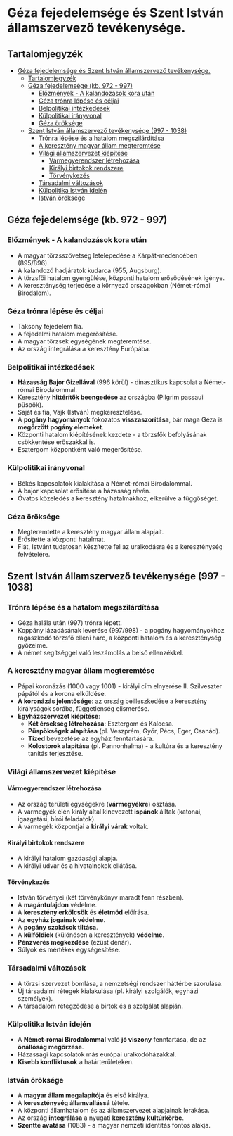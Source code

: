 # Géza fejedelemsége és Szent István államszervező tevékenysége.

## Tartalomjegyzék
- [Géza fejedelemsége és Szent István államszervező tevékenysége.](#géza-fejedelemsége-és-szent-istván-államszervező-tevékenysége)
  - [Tartalomjegyzék](#tartalomjegyzék)
  - [Géza fejedelemsége (kb. 972 - 997)](#géza-fejedelemsége-kb-972---997)
    - [Előzmények - A kalandozások kora után](#előzmények---a-kalandozások-kora-után)
    - [Géza trónra lépése és céljai](#géza-trónra-lépése-és-céljai)
    - [Belpolitikai intézkedések](#belpolitikai-intézkedések)
    - [Külpolitikai irányvonal](#külpolitikai-irányvonal)
    - [Géza öröksége](#géza-öröksége)
  - [Szent István államszervező tevékenysége (997 - 1038)](#szent-istván-államszervező-tevékenysége-997---1038)
    - [Trónra lépése és a hatalom megszilárdítása](#trónra-lépése-és-a-hatalom-megszilárdítása)
    - [A keresztény magyar állam megteremtése](#a-keresztény-magyar-állam-megteremtése)
    - [Világi államszervezet kiépítése](#világi-államszervezet-kiépítése)
      - [Vármegyerendszer létrehozása](#vármegyerendszer-létrehozása)
      - [Királyi birtokok rendszere](#királyi-birtokok-rendszere)
      - [Törvénykezés](#törvénykezés)
    - [Társadalmi változások](#társadalmi-változások)
    - [Külpolitika István idején](#külpolitika-istván-idején)
    - [István öröksége](#istván-öröksége)

## Géza fejedelemsége (kb. 972 - 997)

### Előzmények - A kalandozások kora után

- A magyar törzsszövetség letelepedése a Kárpát-medencében (895/896).
- A kalandozó hadjáratok kudarca (955, Augsburg).
- A törzsfői hatalom gyengülése, központi hatalom erősödésének igénye.
- A kereszténység terjedése a környező országokban (Német-római Birodalom).

### Géza trónra lépése és céljai

- Taksony fejedelem fia.
- A fejedelmi hatalom megerősítése.
- A magyar törzsek egységének megteremtése.
- Az ország integrálása a keresztény Európába.

### Belpolitikai intézkedések

- **Házasság Bajor Gizellával** (996 körül) - dinasztikus kapcsolat a Német-római Birodalommal.
- Keresztény **hittérítők beengedése** az országba (Pilgrim passaui püspök).
- Saját és fia, Vajk (István) megkeresztelése.
- A **pogány hagyományok** fokozatos **visszaszorítása**, bár maga Géza is **megőrzött pogány elemeket**.
- Központi hatalom kiépítésének kezdete - a törzsfők befolyásának csökkentése erőszakkal is.
- Esztergom központként való megerősítése.

### Külpolitikai irányvonal

- Békés kapcsolatok kialakítása a Német-római Birodalommal.
- A bajor kapcsolat erősítése a házasság révén.
- Óvatos közeledés a keresztény hatalmakhoz, elkerülve a függőséget.

### Géza öröksége

- Megteremtette a keresztény magyar állam alapjait.
- Erősítette a központi hatalmat.
- Fiát, Istvánt tudatosan készítette fel az uralkodásra és a kereszténység felvételére.

## Szent István államszervező tevékenysége (997 - 1038)

### Trónra lépése és a hatalom megszilárdítása

- Géza halála után (997) trónra lépett.
- Koppány lázadásának leverése (997/998) - a pogány hagyományokhoz ragaszkodó törzsfő elleni harc, a központi hatalom és a kereszténység győzelme.
- A német segítséggel való leszámolás a belső ellenzékkel.

### A keresztény magyar állam megteremtése

- Pápai koronázás (1000 vagy 1001) - királyi cím elnyerése II. Szilveszter pápától és a korona elküldése.
- **A koronázás jelentősége**: az ország beilleszkedése a keresztény királyságok sorába, függetlenség elismerése.
- **Egyházszervezet kiépítése**:
  - **Két érsekség létrehozása**: Esztergom és Kalocsa.
  - **Püspökségek alapítása** (pl. Veszprém, Győr, Pécs, Eger, Csanád).
  - **Tized** bevezetése az egyház fenntartására.
  - **Kolostorok alapítása** (pl. Pannonhalma) - a kultúra és a keresztény tanítás terjesztése.

### Világi államszervezet kiépítése

#### Vármegyerendszer létrehozása

- Az ország területi egységekre (**vármegyékre**) osztása.
- A vármegyék élén király által kinevezett **ispánok** álltak (katonai, igazgatási, bírói feladatok).
- A vármegék központjai a **királyi várak** voltak.

#### Királyi birtokok rendszere

- A királyi hatalom gazdasági alapja.
- A királyi udvar és a hivatalnokok ellátása.

#### Törvénykezés

- István törvényei (két törvénykönyv maradt fenn részben).
- A **magántulajdon** védelme.
- A **keresztény erkölcsök** és **életmód** előírása.
- Az **egyház jogainak védelme**.
- A **pogány szokások tiltása**.
- A **külföldiek** (különösen a keresztények) **védelme**.
- **Pénzverés megkezdése** (ezüst dénár).
- Súlyok és mértékek egységesítése.

### Társadalmi változások

- A törzsi szervezet bomlása, a nemzetségi rendszer háttérbe szorulása.
- Új társadalmi rétegek kialakulása (pl. királyi szolgálók, egyházi személyek).
- A társadalom rétegződése a birtok és a szolgálat alapján.

### Külpolitika István idején

- A **Német-római Birodalommal** való **jó viszony** fenntartása, de az **önállóság megőrzése**.
- Házassági kapcsolatok más európai uralkodóházakkal.
- **Kisebb konfliktusok** a határterületeken.

### István öröksége

- A **magyar állam megalapítója** és első királya.
- A **kereszténység államvallássá** tétele.
- A központi államhatalom és az államszervezet alapjainak lerakása.
- Az ország **integrálása** a nyugati **keresztény kultúrkörbe**.
- **Szentté avatása** (1083) - a magyar nemzeti identitás fontos alakja.